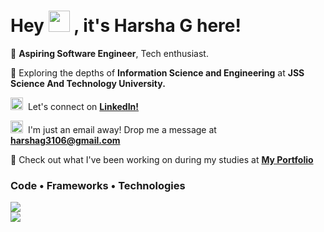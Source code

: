 <h1>Hey <img src="https://raw.githubusercontent.com/MartinHeinz/MartinHeinz/master/wave.gif" width="34px"> , it's Harsha G here! </h1>

🚀 **Aspiring Software Engineer**, Tech enthusiast. 

🌱&nbsp;Exploring the depths of **Information Science and Engineering** at **JSS Science And Technology University.** 

<img src="https://skillicons.dev/icons?i=linkedin" width="20px"> &nbsp;Let's connect on **[LinkedIn!](https://www.linkedin.com/in/imharshag/)**

<img src="https://skillicons.dev/icons?i=gmail" width="20px">&nbsp; I'm just an email away! Drop me a message at **harshag3106@gmail.com**

🌟 Check out what I've been working on during my studies at **[My Portfolio](https://harshag.vercel.app/)**
<br/> 
<div> 
<h3>Code • Frameworks • Technologies</h3>
<img src="https://skillicons.dev/icons?i=python,javascript,c,cpp,java,cs,html,css,react,nodejs,express,mongodb" /><br/> 
<img src="https://skillicons.dev/icons?i=nextjs,tailwind,bootstrap,mysql,django,dotnet,vscode,vercel,aws,azure,nginx,firebase" /><br/> 
</div> 

<br/> 
